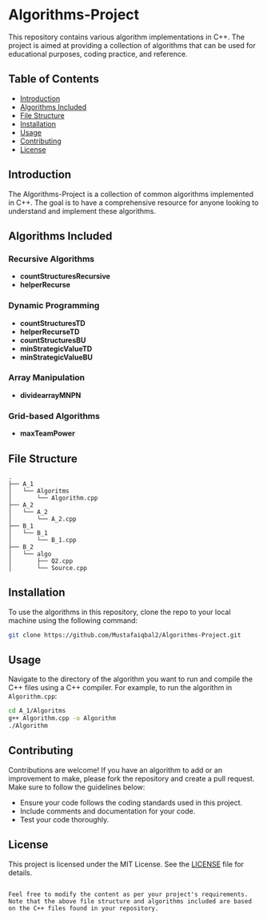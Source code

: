 # Algorithms-Project

This repository contains various algorithm implementations in C++. The project is aimed at providing a collection of algorithms that can be used for educational purposes, coding practice, and reference.

## Table of Contents
- [Introduction](#introduction)
- [Algorithms Included](#algorithms-included)
- [File Structure](#file-structure)
- [Installation](#installation)
- [Usage](#usage)
- [Contributing](#contributing)
- [License](#license)

## Introduction
The Algorithms-Project is a collection of common algorithms implemented in C++. The goal is to have a comprehensive resource for anyone looking to understand and implement these algorithms.

## Algorithms Included
### Recursive Algorithms
- **countStructuresRecursive**
- **helperRecurse**

### Dynamic Programming
- **countStructuresTD**
- **helperRecurseTD**
- **countStructuresBU**
- **minStrategicValueTD**
- **minStrategicValueBU**

### Array Manipulation
- **dividearrayMNPN**

### Grid-based Algorithms
- **maxTeamPower**

## File Structure
```plaintext
.
├── A_1
│   └── Algoritms
│       └── Algorithm.cpp
├── A_2
│   └── A_2
│       └── A_2.cpp
├── B_1
│   └── B_1
│       └── B_1.cpp
├── B_2
│   └── algo
│       ├── Q2.cpp
│       └── Source.cpp
```

## Installation
To use the algorithms in this repository, clone the repo to your local machine using the following command:
```bash
git clone https://github.com/Mustafaiqbal2/Algorithms-Project.git
```

## Usage
Navigate to the directory of the algorithm you want to run and compile the C++ files using a C++ compiler. For example, to run the algorithm in `Algorithm.cpp`:
```bash
cd A_1/Algoritms
g++ Algorithm.cpp -o Algorithm
./Algorithm
```

## Contributing
Contributions are welcome! If you have an algorithm to add or an improvement to make, please fork the repository and create a pull request. Make sure to follow the guidelines below:
- Ensure your code follows the coding standards used in this project.
- Include comments and documentation for your code.
- Test your code thoroughly.

## License
This project is licensed under the MIT License. See the [LICENSE](LICENSE) file for details.
```

Feel free to modify the content as per your project's requirements. Note that the above file structure and algorithms included are based on the C++ files found in your repository.
